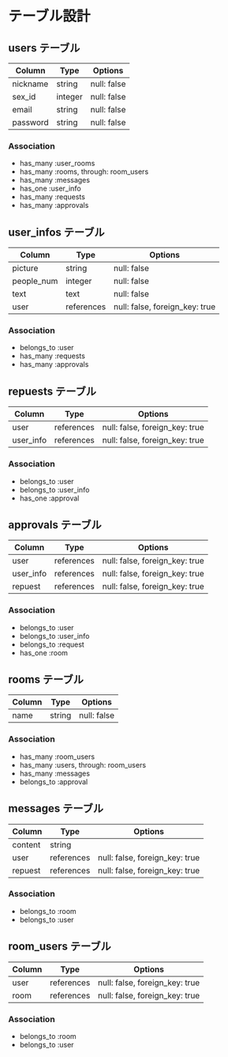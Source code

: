 # テーブル設計

## users テーブル

| Column             | Type    | Options     |
| ------------------ | ------- | ----------- |
| nickname           | string  | null: false |
| sex_id             | integer | null: false |
| email              | string  | null: false |
| password           | string  | null: false |

### Association

- has_many :user_rooms
- has_many :rooms, through: room_users
- has_many :messages
- has_one  :user_info
- has_many :requests
- has_many :approvals





## user_infos テーブル

| Column           | Type       | Options                        |
| ---------------- | ---------- | ------------------------------ |
| picture          | string     | null: false                    |
| people_num       | integer    | null: false                    |
| text             | text       | null: false                    |
| user             | references | null: false, foreign_key: true |

### Association

- belongs_to :user
- has_many   :requests
- has_many   :approvals





## repuests テーブル

| Column     | Type       | Options                        |
| ---------- | ---------- | ------------------------------ |
| user       | references | null: false, foreign_key: true |
| user_info  | references | null: false, foreign_key: true |

### Association

- belongs_to :user
- belongs_to :user_info
- has_one    :approval





## approvals テーブル

| Column     | Type       | Options                        |
| ---------- | ---------- | ------------------------------ |
| user       | references | null: false, foreign_key: true |
| user_info  | references | null: false, foreign_key: true |
| repuest    | references | null: false, foreign_key: true |

### Association

- belongs_to :user
- belongs_to :user_info
- belongs_to :request
- has_one    :room





##  rooms テーブル

| Column | Type   | Options     |
| ------ | ------ | ----------- |
| name   | string | null: false |

### Association

- has_many   :room_users
- has_many   :users, through: room_users
- has_many   :messages
- belongs_to :approval





##  messages テーブル

| Column     | Type       | Options                        |
| ---------- | ---------- | ------------------------------ |
| content    | string     |                                |
| user       | references | null: false, foreign_key: true |
| repuest    | references | null: false, foreign_key: true |

### Association

- belongs_to :room
- belongs_to :user





## room_users テーブル

| Column | Type       | Options                        |
| ------ | ---------- | ------------------------------ |
| user   | references | null: false, foreign_key: true |
| room   | references | null: false, foreign_key: true |

### Association

- belongs_to :room
- belongs_to :user